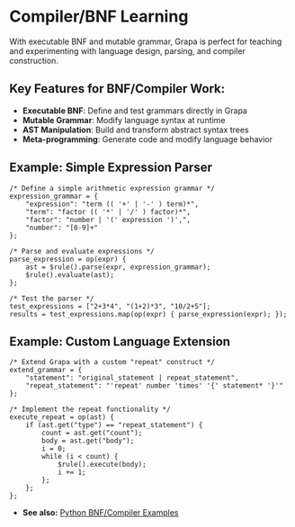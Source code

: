 # Compiler/BNF Learning

With executable BNF and mutable grammar, Grapa is perfect for teaching and experimenting with language design, parsing, and compiler construction.

## Key Features for BNF/Compiler Work:
- **Executable BNF**: Define and test grammars directly in Grapa
- **Mutable Grammar**: Modify language syntax at runtime
- **AST Manipulation**: Build and transform abstract syntax trees
- **Meta-programming**: Generate code and modify language behavior

## Example: Simple Expression Parser
```grapa
/* Define a simple arithmetic expression grammar */
expression_grammar = {
    "expression": "term (( '+' | '-' ) term)*",
    "term": "factor (( '*' | '/' ) factor)*",
    "factor": "number | '(' expression ')',",
    "number": "[0-9]+"
};

/* Parse and evaluate expressions */
parse_expression = op(expr) {
    ast = $rule().parse(expr, expression_grammar);
    $rule().evaluate(ast);
};

/* Test the parser */
test_expressions = ["2+3*4", "(1+2)*3", "10/2+5"];
results = test_expressions.map(op(expr) { parse_expression(expr); });
```

## Example: Custom Language Extension
```grapa
/* Extend Grapa with a custom "repeat" construct */
extend_grammar = {
    "statement": "original_statement | repeat_statement",
    "repeat_statement": "'repeat' number 'times' '{' statement* '}'"
};

/* Implement the repeat functionality */
execute_repeat = op(ast) {
    if (ast.get("type") == "repeat_statement") {
        count = ast.get("count");
        body = ast.get("body");
        i = 0;
        while (i < count) {
            $rule().execute(body);
            i += 1;
        };
    };
};
```

- **See also:** [Python BNF/Compiler Examples](../PYTHON_USE_CASES.md#2-compilerbnf-learning) 